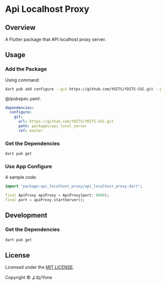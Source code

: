 # Api Localhost Proxy

## Overview

A Flutter package that API localhost proxy server.

## Usage

### Add the Package

Using command:
```bash
dart pub add configure --git https://github.com/YDITS/YDITS-SSC.git --path packages/api_local_server --ref master
```

@/pubspec.yaml:
```yaml
dependencies:
  configure:
    git:
      url: https://github.com/YDITS/YDITS-SSC.git
      path: packages/api_local_server
      ref: master
```

### Get the Dependencies

```bash
dart pub get
```

### Use App Configure

A sample code:
```dart
import "package:api_localhost_proxy/api_localhost_proxy.dart";

final ApiProxy apiProxy = ApiProxy(port: 9000);
final port = apiProxy.startServer();
```

## Development

### Get the Dependencies

```bash
dart pub get
```

## License

Licensed under the [MIT LICENSE](./LICENSE).

Copyright &copy; よね/Yone
